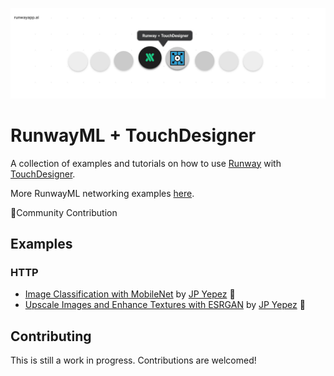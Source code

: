 <p align="center">
  <img src="./assets/cover_runway_touchdesigner_github.jpg">
</p>

# RunwayML + TouchDesigner

A collection of examples and tutorials on how to use [Runway](https://runwayapp.ai/) with [TouchDesigner](https://www.derivative.ca/).

More RunwayML networking examples [here](https://learn.runwayml.com/#/networking/examples).

🎉Community Contribution

## Examples

### HTTP
* [Image Classification with MobileNet](MobileNet/TDClassifier) by [JP Yepez](https://www.jpyepez.com) 🎉
* [Upscale Images and Enhance Textures with ESRGAN](ESRGAN/EnhanceTextures) by [JP Yepez](https://www.jpyepez.com) 🎉

## Contributing

This is still a work in progress. Contributions are welcomed!

